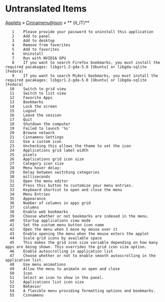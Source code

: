 # Untranslated Items
[Applets](../../../README.md) &#187; [Cinnamenu@json](../README.md) &#187; ** (it_IT)**

       1	Please provide your password to uninstall this application
       2	Add to panel
       3	Add to desktop
       4	Remove from favorites
       5	Add to favorites
       6	Uninstall
       7	Run with NVIDIA GPU
       8	If you want to search Firefox bookmarks, you must install the required pacakages: libgir1.2-gda-5.0 [Ubuntu] or libgda-sqlite [Fedora]
       9	If you want to search Midori bookmarks, you must install the required pacakages: libgir1.2-gda-5.0 [Ubuntu] or libgda-sqlite [Fedora]
      10	Switch to grid view
      11	Switch to list view
      12	Favorite Apps
      13	Bookmarks
      14	Lock the screen
      15	Logout
      16	Leave the session
      17	Quit
      18	Shutdown the computer
      19	Failed to launch '%s'
      20	Browse network
      21	Cinnamenu Settings
      22	Use a custom icon
      23	Unchecking this allows the theme to set the icon
      24	Applications grid label width
      25	pixels
      26	Applications grid icon size
      27	Category icon size
      28	Menu hover delay:
      29	Delay between switching categories
      30	milliseconds
      31	Open the menu editor
      32	Press this button to customize your menu entries.
      33	Keyboard shortcut to open and close the menu
      34	Menu Entries
      35	Appearance
      36	Number of columns in apps grid
      37	columns
      38	Enable web bookmarks
      39	Choose whether or not bookmarks are indexed in the menu.
      40	Startup applications view mode
      41	Set the custom menu button icon name
      42	Open the menu when I move my mouse over it
      43	Enable opening the menu when the mouse enters the applet
      44	Scale grid icons by available space
      45	This makes the grid icon size variable depending on how many apps are being shown. This overrides the grid icon size option.
      46	Enable autoscrolling in application list
      47	Choose whether or not to enable smooth autoscrolling in the application list.
      48	Use menu animations
      49	Allow the menu to animate on open and close
      50	Icon
      51	Select an icon to show in the panel.
      52	Applications list icon size
      53	Behavior
      54	A flexible menu providing formatting options and bookmarks.
      55	Cinnamenu
